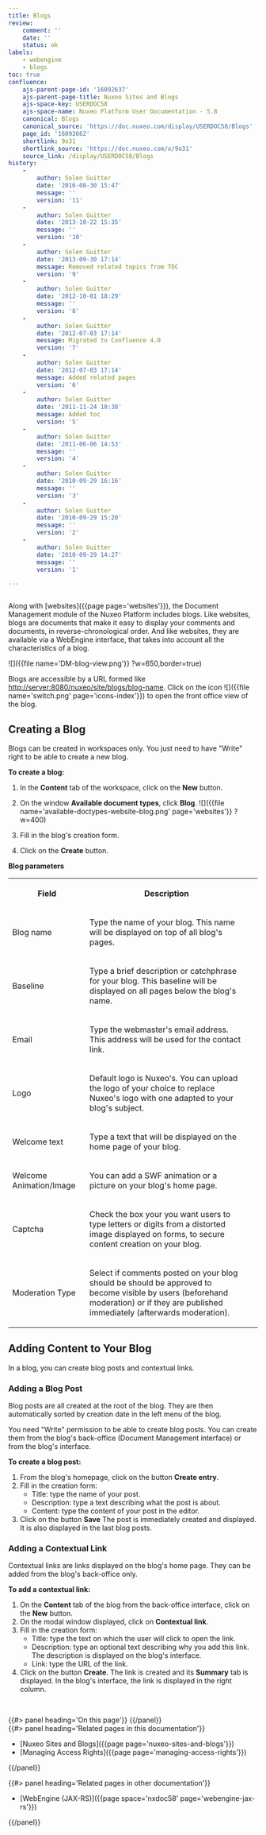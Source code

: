 ```yaml
---
title: Blogs
review:
    comment: ''
    date: ''
    status: ok
labels:
    - webengine
    - blogs
toc: true
confluence:
    ajs-parent-page-id: '16092637'
    ajs-parent-page-title: Nuxeo Sites and Blogs
    ajs-space-key: USERDOC58
    ajs-space-name: Nuxeo Platform User Documentation - 5.8
    canonical: Blogs
    canonical_source: 'https://doc.nuxeo.com/display/USERDOC58/Blogs'
    page_id: '16092662'
    shortlink: 9o31
    shortlink_source: 'https://doc.nuxeo.com/x/9o31'
    source_link: /display/USERDOC58/Blogs
history:
    - 
        author: Solen Guitter
        date: '2016-08-30 15:47'
        message: ''
        version: '11'
    - 
        author: Solen Guitter
        date: '2013-10-22 15:35'
        message: ''
        version: '10'
    - 
        author: Solen Guitter
        date: '2013-09-30 17:14'
        message: Removed related topics from TOC
        version: '9'
    - 
        author: Solen Guitter
        date: '2012-10-01 18:29'
        message: ''
        version: '8'
    - 
        author: Solen Guitter
        date: '2012-07-03 17:14'
        message: Migrated to Confluence 4.0
        version: '7'
    - 
        author: Solen Guitter
        date: '2012-07-03 17:14'
        message: Added related pages
        version: '6'
    - 
        author: Solen Guitter
        date: '2011-11-24 10:38'
        message: Added toc
        version: '5'
    - 
        author: Solen Guitter
        date: '2011-06-06 14:53'
        message: ''
        version: '4'
    - 
        author: Solen Guitter
        date: '2010-09-29 16:16'
        message: ''
        version: '3'
    - 
        author: Solen Guitter
        date: '2010-09-29 15:20'
        message: ''
        version: '2'
    - 
        author: Solen Guitter
        date: '2010-09-29 14:27'
        message: ''
        version: '1'

---
```

<div class="row"><div class="column medium-8">

Along with [websites]({{page page='websites'}}), the Document Management module of the Nuxeo Platform includes blogs. Like websites, blogs are documents that make it easy to display your comments and documents, in reverse-chronological order. And like websites, they are available via a WebEngine interface, that takes into account all the characteristics of a blog.

![]({{file name='DM-blog-view.png'}} ?w=650,border=true)

Blogs are accessible by a URL formed like [http://server:8080/nuxeo/site/blogs/blog-name](http://server:8080/nuxeo/site/blogs/blog-name). Click on the icon&nbsp;![]({{file name='switch.png' page='icons-index'}}) to open the front office view of the blog.

## Creating a Blog

Blogs can be created in workspaces only. You just need to have "Write" right to be able to create a new blog.

**To create a blog:**

1.  In the **Content** tab of the workspace, click on the **New** button.

2.  On the window **Available document types**, click **Blog**.
    ![]({{file name='available-doctypes-website-blog.png' page='websites'}} ?w=400)

3.  Fill in the blog's creation form.

4.  Click on the **Create** button.

**Blog parameters**

<table><tbody><tr><th colspan="1">

Field

</th><th colspan="1">

Description

</th></tr><tr><td colspan="1">

Blog name

</td><td colspan="1">

Type the name of your blog. This name will be displayed on top of all blog's pages.

</td></tr><tr><td colspan="1">

Baseline

</td><td colspan="1">

Type a brief description or catchphrase for your blog. This baseline will be displayed on all pages below the blog's name.

</td></tr><tr><td colspan="1">

Email

</td><td colspan="1">

Type the webmaster's email address. This address will be used for the contact link.

</td></tr><tr><td colspan="1">

Logo

</td><td colspan="1">

Default logo is Nuxeo's. You can upload the logo of your choice to replace Nuxeo's logo with one adapted to your blog's subject.

</td></tr><tr><td colspan="1">

Welcome text

</td><td colspan="1">

Type a text that will be displayed on the home page of your blog.

</td></tr><tr><td colspan="1">

Welcome Animation/Image

</td><td colspan="1">

You can add a SWF animation or a picture on your blog's home page.

</td></tr><tr><td colspan="1">

Captcha

</td><td colspan="1">

Check the box your you want users to type letters or digits from a distorted image displayed on forms, to secure content creation on your blog.

</td><td colspan="1">

&nbsp;

</td></tr><tr><td colspan="1">

Moderation Type

</td><td colspan="1">

Select if comments posted on your blog should be should be approved to become visible by users (beforehand moderation) or if they are published immediately (afterwards moderation).

</td></tr></tbody></table>

## Adding Content to Your Blog

In a blog, you can create blog posts and contextual links.

### Adding a Blog Post

Blog posts are all created at the root of the blog. They are then automatically sorted by creation date in the left menu of the blog.

You need "Write" permission to be able to create blog posts. You can create them from the blog's back-office (Document Management interface) or from the blog's interface.

**To create a blog post:**

1.  From the blog's homepage, click on the button **Create entry**.
2.  Fill in the creation form:
    *   Title: type the name of your post.
    *   Description: type a text describing what the post is about.
    *   Content: type the content of your post in the editor.
3.  Click on the button **Save**
    The post is immediately created and displayed. It is also displayed in the last blog posts.

### Adding a Contextual Link

Contextual links are links displayed on the blog's home page.
They can be added from the blog's back-office only.

**To add a contextual link:**

1.  On the **Content** tab of the blog from the back-office interface, click on the **New** button.
2.  On the modal window displayed, click on **Contextual link**.
3.  Fill in the creation form:
    *   Title: type the text on which the user will click to open the link.
    *   Description: type an optional text describing why you add this link. The description is displayed on the blog's interface.
    *   Link: type the URL of the link.
4.  Click on the button **Create**.
    The link is created and its **Summary** tab is displayed.
    In the blog's interface, the link is displayed in the right column.

&nbsp;

</div><div class="column medium-4">{{#> panel heading='On this page'}} {{/panel}}</div></div><div class="row" data-equalizer data-equalize-on="medium"><div class="column medium-6">{{#> panel heading='Related pages in this documentation'}}

*   [Nuxeo Sites and Blogs]({{page page='nuxeo-sites-and-blogs'}})
*   [Managing Access Rights]({{page page='managing-access-rights'}})

{{/panel}}</div><div class="column medium-6">{{#> panel heading='Related pages in other documentation'}}

*   [WebEngine (JAX-RS)]({{page space='nxdoc58' page='webengine-jax-rs'}})

{{/panel}}</div></div>